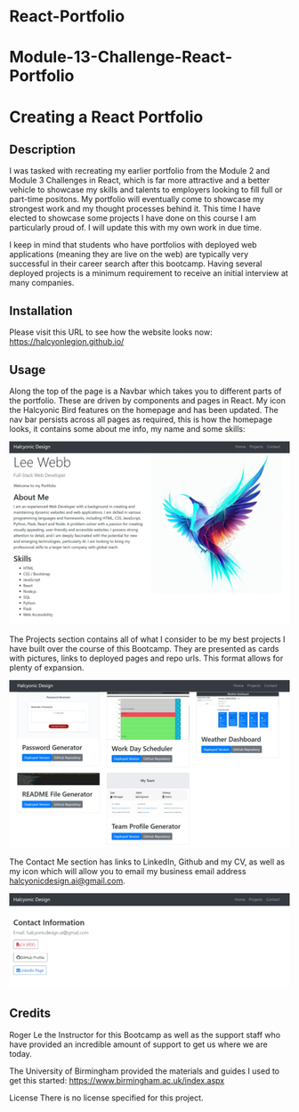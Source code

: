 # React-Portfolio

# Module-13-Challenge-React-Portfolio

# Creating a React Portfolio

## Description

I was tasked with recreating my earlier portfolio from the Module 2 and Module 3 Challenges in React, which is far more attractive and a better vehicle to showcase my skills and talents to employers looking to fill full or part-time positons. My portfolio will eventually come to showcase my strongest work and my thought processes behind it. This time I have elected to showcase some projects I have done on this course I am particularly proud of. I will update this with my own work in due time.

I keep in mind that students who have portfolios with deployed web applications (meaning they are live on the web) are typically very successful in their career search after this bootcamp. Having several deployed projects is a minimum requirement to receive an initial interview at many companies.

## Installation
Please visit this URL to see how the website looks now: https://halcyonlegion.github.io/

## Usage

Along the top of the page is a Navbar which takes you to different parts of the portfolio. These are driven by components and pages in React. My icon the Halcyonic Bird features on the homepage and has been updated. The nav bar persists across all pages as required, this is how the homepage looks, it contains some about me info, my name and some skills:

![home](./public/assets/images/homepage.jpg)

The Projects section contains all of what I consider to be my best projects I have built over the course of this Bootcamp. They are presented as cards with pictures, links to deployed pages and repo urls. This format allows for plenty of expansion.

![projects](./public/assets/images/projectspage.jpg)

The Contact Me section has links to LinkedIn, Github and my CV, as well as my icon which will allow you to email my business email address halcyonicdesign.ai@gmail.com.

![contact](./public/assets/images/contactpage.jpg)

## Credits

Roger Le the Instructor for this Bootcamp as well as the support staff who have provided an incredible amount of support to get us where we are today.

The University of Birmingham provided the materials and guides I used to get this started: https://www.birmingham.ac.uk/index.aspx

License
There is no license specified for this project.
